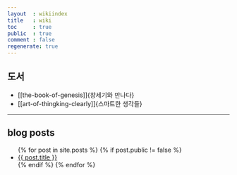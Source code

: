```yaml
---
layout  : wikiindex
title   : wiki
toc     : true
public  : true
comment : false
regenerate: true
---
```


## 도서

* [[the-book-of-genesis]]{창세기와 만나다}
* [[art-of-thingking-clearly]]{스마트한 생각들}

---

## blog posts
<div>
    <ul>
{% for post in site.posts %}
    {% if post.public != false %}
        <li>
            <a class="post-link" href="{{ post.url | prepend: site.baseurl }}">
                {{ post.title }}
            </a>
        </li>
    {% endif %}
{% endfor %}
    </ul>
</div>

